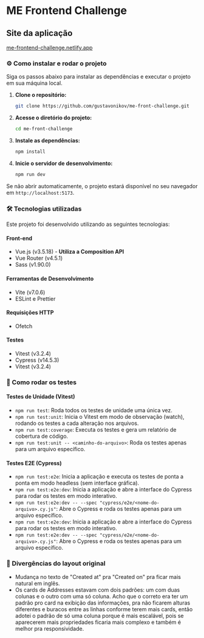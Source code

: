 # ME Frontend Challenge

## Site da aplicação

[me-frontend-challenge.netlify.app](https://me-frontend-challenge.netlify.app/)

### ⚙️ Como instalar e rodar o projeto

Siga os passos abaixo para instalar as dependências e executar o projeto em sua máquina local.

1. **Clone o repositório:**

   ```bash
   git clone https://github.com/gustavonikov/me-front-challenge.git
   ```

2. **Acesse o diretório do projeto:**

   ```bash
   cd me-front-challenge
   ```

3. **Instale as dependências:**

   ```bash
   npm install
   ```

4. **Inicie o servidor de desenvolvimento:**

   ```bash
   npm run dev
   ```

Se não abrir automaticamente, o projeto estará disponível no seu navegador em `http://localhost:5173`.

### 🛠️ Tecnologias utilizadas

Este projeto foi desenvolvido utilizando as seguintes tecnologias:

#### Front-end

- Vue.js (v3.5.18) - **Utiliza a Composition API**
- Vue Router (v4.5.1)
- Sass (v1.90.0)

#### Ferramentas de Desenvolvimento

- Vite (v7.0.6)
- ESLint e Prettier

#### Requisições HTTP

- Ofetch

#### Testes

- Vitest (v3.2.4)
- Cypress (v14.5.3)
- Vitest (v3.2.4)

### 🧪 Como rodar os testes

#### Testes de Unidade (Vitest)

- `npm run test`: Roda todos os testes de unidade uma única vez.
- `npm run test:unit`: Inicia o Vitest em modo de observação (watch), rodando os testes a cada alteração nos arquivos.
- `npm run test:coverage`: Executa os testes e gera um relatório de cobertura de código.
- `npm run test:unit -- <caminho-do-arquivo>`: Roda os testes apenas para um arquivo específico.

#### Testes E2E (Cypress)

- `npm run test:e2e`: Inicia a aplicação e executa os testes de ponta a ponta em modo headless (sem interface gráfica).
- `npm run test:e2e:dev`: Inicia a aplicação e abre a interface do Cypress para rodar os testes em modo interativo.
- `npm run test:e2e:dev -- --spec "cypress/e2e/<nome-do-arquivo>.cy.js"`: Abre o Cypress e roda os testes apenas para um arquivo específico.
- `npm run test:e2e:dev`: Inicia a aplicação e abre a interface do Cypress para rodar os testes em modo interativo.
- `npm run test:e2e:dev -- --spec "cypress/e2e/<nome-do-arquivo>.cy.js"`: Abre o Cypress e roda os testes apenas para um arquivo específico.

### 🎨 Divergências do layout original

- Mudança no texto de "Created at" pra "Created on" pra ficar mais natural em inglês.
- Os cards de Addresses estavam com dois padrões: um com duas colunas e o outro com uma só coluna. Acho que o correto era ter um padrão pro card na exibição das informações, pra não ficarem alturas diferentes e buracos entre as linhas conforme terem mais cards, então adotei o padrão de só uma coluna porque é mais escalável, pois se aparecerem mais propriedades ficaria mais complexo e também é melhor pra responsividade.
